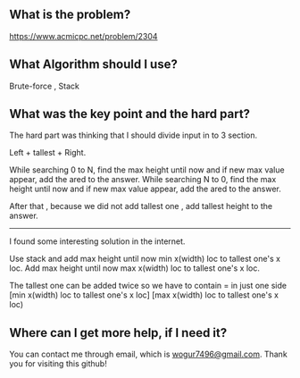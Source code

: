 ## What is the problem?

<https://www.acmicpc.net/problem/2304>

## What Algorithm should I use?

Brute-force , Stack

## What was the key point and the hard part?

The hard part was thinking that I should divide input in to 3 section.

Left + tallest + Right.

While searching 0 to N, find the max height until now and if new max value appear, add the ared to the answer.
While searching N to 0, find the max height until now and if new max value appear, add the ared to the answer.

After that , because we did not add tallest one , add tallest height to the answer.


---------------------------------------------------------------------------------------------------------

I found some interesting solution in the internet.

Use stack and add max height until now  min x(width) loc to tallest one's x loc.
Add max height until now  max x(width) loc to tallest one's x loc.

The tallest one can be added twice so we have to contain = in just one side
[min x(width) loc to tallest one's x loc]
[max x(width) loc to tallest one's x loc)

## Where can I get more help, if I need it?

You can contact me through email, which is wogur7496@gmail.com.
Thank you for visiting this github!

